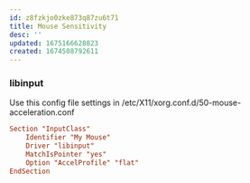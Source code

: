 ```yaml
---
id: z8fzkjo0zke873q87zu6t71
title: Mouse Sensitivity
desc: ''
updated: 1675166628823
created: 1674508792611
---
```


### libinput
Use this config file settings in /etc/X11/xorg.conf.d/50-mouse-acceleration.conf
```ini
Section "InputClass"
	Identifier "My Mouse"
	Driver "libinput"
	MatchIsPointer "yes"
	Option "AccelProfile" "flat"
EndSection
```
